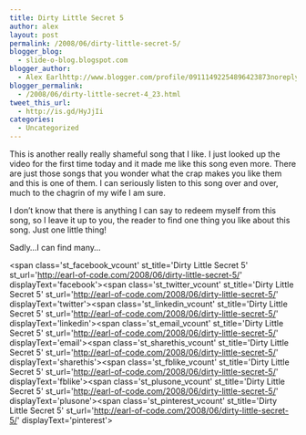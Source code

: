 ```yaml
---
title: Dirty Little Secret 5
author: alex
layout: post
permalink: /2008/06/dirty-little-secret-5/
blogger_blog:
  - slide-o-blog.blogspot.com
blogger_author:
  - Alex Earlhttp://www.blogger.com/profile/09111492254896423873noreply@blogger.com
blogger_permalink:
  - /2008/06/dirty-little-secret-4_23.html
tweet_this_url:
  - http://is.gd/HyJjIi
categories:
  - Uncategorized
---
```

This is another really really shameful song that I like. I just looked up the video for the first time today and it made me like this song even more. There are just those songs that you wonder what the crap makes you like them and this is one of them. I can seriously listen to this song over and over, much to the chagrin of my wife I am sure. 

I don&#8217;t know that there is anything I can say to redeem myself from this song, so I leave it up to you, the reader to find one thing you like about this song. Just one little thing! 

Sadly&#8230;I can find many&#8230;

<center>
</center>

<span class='st\_facebook\_vcount' st\_title='Dirty Little Secret 5' st\_url='http://earl-of-code.com/2008/06/dirty-little-secret-5/' displayText='facebook'></span><span class='st\_twitter\_vcount' st\_title='Dirty Little Secret 5' st\_url='http://earl-of-code.com/2008/06/dirty-little-secret-5/' displayText='twitter'></span><span class='st\_linkedin\_vcount' st\_title='Dirty Little Secret 5' st\_url='http://earl-of-code.com/2008/06/dirty-little-secret-5/' displayText='linkedin'></span><span class='st\_email\_vcount' st\_title='Dirty Little Secret 5' st\_url='http://earl-of-code.com/2008/06/dirty-little-secret-5/' displayText='email'></span><span class='st\_sharethis\_vcount' st\_title='Dirty Little Secret 5' st\_url='http://earl-of-code.com/2008/06/dirty-little-secret-5/' displayText='sharethis'></span><span class='st\_fblike\_vcount' st\_title='Dirty Little Secret 5' st\_url='http://earl-of-code.com/2008/06/dirty-little-secret-5/' displayText='fblike'></span><span class='st\_plusone\_vcount' st\_title='Dirty Little Secret 5' st\_url='http://earl-of-code.com/2008/06/dirty-little-secret-5/' displayText='plusone'></span><span class='st\_pinterest\_vcount' st\_title='Dirty Little Secret 5' st\_url='http://earl-of-code.com/2008/06/dirty-little-secret-5/' displayText='pinterest'></span>